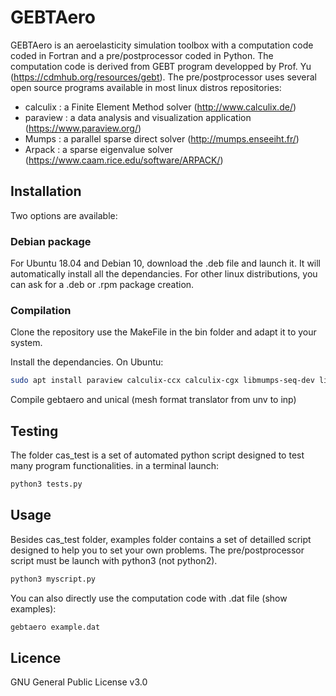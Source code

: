 # GEBTAero 

GEBTAero is an aeroelasticity simulation toolbox with a computation code coded in Fortran and a pre/postprocessor coded in Python.
The computation code is derived from GEBT program developped by Prof. Yu (https://cdmhub.org/resources/gebt).
The pre/postprocessor uses several open source programs available in most linux distros repositories:
* calculix : a Finite Element Method solver (http://www.calculix.de/)
* paraview : a  data analysis and visualization application (https://www.paraview.org/)
* Mumps : a parallel sparse direct solver (http://mumps.enseeiht.fr/)
* Arpack : a sparse eigenvalue solver (https://www.caam.rice.edu/software/ARPACK/)

## Installation
Two options are available:

### Debian package
For Ubuntu 18.04 and Debian 10, download the .deb file and launch it.
It will automatically install all the dependancies.
For other linux distributions, you can ask for a .deb or .rpm package creation.

### Compilation
Clone the repository 
use the MakeFile in the bin folder and adapt it to your system.

Install the dependancies. On Ubuntu:
```bash
sudo apt install paraview calculix-ccx calculix-cgx libmumps-seq-dev libarpack2-dev python3 python3-numpy python3-matplotlib
```
Compile gebtaero and unical (mesh format translator from unv to inp)


## Testing

The folder cas_test is a set of automated python script designed to test many program functionalities.
in a terminal launch:
```bash
python3 tests.py
```

## Usage
Besides cas_test folder, examples folder contains a set of detailled script designed to help you to set your own problems.
The pre/postprocessor script must be launch with python3 (not python2).
```bash
python3 myscript.py
```
You can also directly use the computation code with .dat file (show examples):
```bash
gebtaero example.dat
```

## Licence
GNU General Public License v3.0



